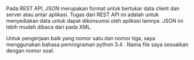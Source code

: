 Pada REST API, JSON merupakan format untuk bertukar data client dan server atau antar aplikasi. Tugas dari REST API ini adalah untuk menyediakan data untuk dapat dikonsumsi oleh aplikasi lainnya. JSON ini lebih mudah dibaca dari pada XML.

Untuk pengerjaan baik yang nomor satu dan nomor tiga, saya menggunakan bahasa pemrograman python 3.4 . Nama file saya sesuaikan dengan nomor soal.
